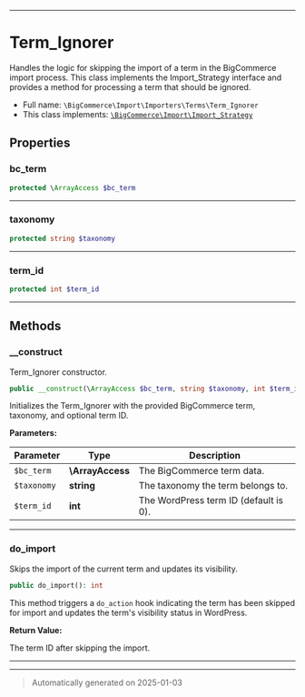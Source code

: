 ***

# Term_Ignorer

Handles the logic for skipping the import of a term in the BigCommerce import process. This class implements
the Import_Strategy interface and provides a method for processing a term that should be ignored.



* Full name: `\BigCommerce\Import\Importers\Terms\Term_Ignorer`
* This class implements:
[`\BigCommerce\Import\Import_Strategy`](./classes/BigCommerce/Import/Import_Strategy.md)



## Properties


### bc_term



```php
protected \ArrayAccess $bc_term
```







***

### taxonomy



```php
protected string $taxonomy
```







***

### term_id



```php
protected int $term_id
```







***

## Methods


### __construct

Term_Ignorer constructor.

```php
public __construct(\ArrayAccess $bc_term, string $taxonomy, int $term_id): mixed
```

Initializes the Term_Ignorer with the provided BigCommerce term, taxonomy, and optional term ID.






**Parameters:**

| Parameter | Type | Description |
|-----------|------|-------------|
| `$bc_term` | **\ArrayAccess** | The BigCommerce term data. |
| `$taxonomy` | **string** | The taxonomy the term belongs to. |
| `$term_id` | **int** | The WordPress term ID (default is 0). |





***

### do_import

Skips the import of the current term and updates its visibility.

```php
public do_import(): int
```

This method triggers a `do_action` hook indicating the term has been skipped for import
and updates the term's visibility status in WordPress.







**Return Value:**

The term ID after skipping the import.




***


***
> Automatically generated on 2025-01-03
